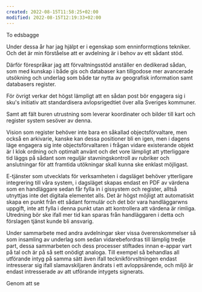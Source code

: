 ```yaml
---
created: 2022-08-15T11:58:25+02:00
modified: 2022-08-15T12:19:33+02:00
---
```


To edsbagge


Under dessa år har jag hjälpt er i egenskap som enninformqtions tekniker. Och det är min förståelse att er avdelning är i behov av ett sådant stöd.

Därför förespråkar jag att förvaltningsstöd anställer en dedikerad sådan, som med kunskap i både gis och databaser kan tillgodose mer avancerade utsökning och underlag som både tar nytta av geografisk information samt databasers register.

För övrigt verkar det högst lämpligt att en sådan post bör engagera sig i sku's initiativ att standardisera avlopsrigedtiet över alla Sveriges kommuner.

Samt att fält buren utrustning som leverar koordinater och bilder till kart och register system sesöver av denna.

Vision som register behöver inte bara en såkallad objectsförvaltare, men också en arkivarie, kanske kan dessa positioner bli en igen, men i dagens läge engagera sig inte objectsförvaltaren i frågan vidare existerande objekt är l klok ordning och optimalt använt och det vore lämpligt att ytterliggare tid läggs på sådant som reguljär stavningskontroll av rubriker och anslutningar för att framtida utökningar skall kunna ske enklast möjligast.

E-tjänster som utvecklats för verksamheten i dagsläget behöver ytterligare integrering till våra system, i dagsläget skapas endast en PDF av värdena som en handläggare sedan får fylla in i gissystem och register, alltså utnyttjas inte det digitala elementet alls.
Det är högst möjligt att automatiskt skapa en punkt från ett sådant formulär och det bör vara handläggarwns uppgift, inte att fylla i denna punkt utan att kontrollera att värdena är rimliga.
Utredning bör ske ifall mer tid kan sparas från handläggaren i detta och förslagen tjänst kunde bli ansvarig.

Under sammarbete med andra avdelningar sker vissa överenskommelser så som insamling av underlag som sedan vidarebefordras till lämplig tredje part, dessa sammarbeten och dess processer stiftades innan e-appar vart på tal och är på så sett onödigt analoga.
Till exempel så behandlas all utförande intyg på samma sätt även ifall tecknikförvsltningen endast intresserar sig ifall slamavskiljaren ändrats i ett avloppsärende, och miljö är endast intresserade av att utförande intygets signerats.

Genom att se

